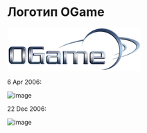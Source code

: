 # Логотип OGame

![logo](/imgstore/logo.png)

6 Apr 2006:

![image](https://github.com/ogamespec/ogame-opensource/assets/5828819/7f30d1ae-4652-4601-aa91-c6fa0e62cc22)

22 Dec 2006:

![image](https://github.com/ogamespec/ogame-opensource/assets/5828819/5230cc18-02a1-4361-8d3c-ce500269e62b)
